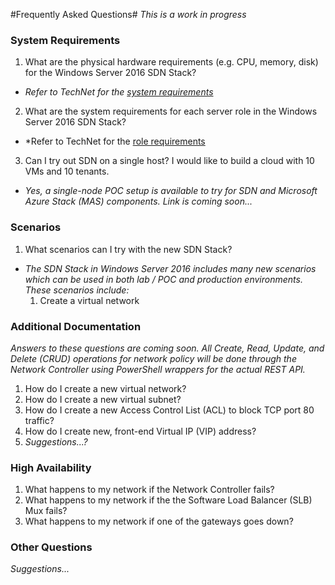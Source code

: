 #Frequently Asked Questions#
*This is a work in progress*

### System Requirements ###
1. What are the physical hardware requirements (e.g. CPU, memory, disk) for the Windows Server 2016 SDN Stack?
  - *Refer to TechNet for the [system requirements](https://technet.microsoft.com/en-US/library/mt605207.aspx)*
2. What are the system requirements for each server role in the Windows Server 2016 SDN Stack?
  - *Refer to TechNet for the [role requirements](https://technet.microsoft.com/en-US/library/mt605207.aspx) 
3. Can I try out SDN on a single host? I would like to build a cloud with 10 VMs and 10 tenants.
  - *Yes, a single-node POC setup is available to try for SDN and Microsoft Azure Stack (MAS) components. Link is coming soon...*

### Scenarios ###
1. What scenarios can I try with the new SDN Stack?
  - *The SDN Stack in Windows Server 2016 includes many new scenarios which can be used in both lab / POC and production environments. These scenarios include:*
    1. Create a virtual network

### Additional Documentation ###
*Answers to these questions are coming soon. All Create, Read, Update, and Delete (CRUD) operations for network policy will be done through the Network Controller using PowerShell wrappers for the actual REST API.*
1. How do I create a new virtual network?
2. How do I create a new virtual subnet?
3. How do I create a new Access Control List (ACL) to block TCP port 80 traffic?
4. How do I create new, front-end Virtual IP (VIP) address?
5. *Suggestions...?*

### High Availability ###
1. What happens to my network if the Network Controller fails?
2. What happens to my network if the the Software Load Balancer (SLB) Mux fails?
3. What happens to my network if one of the gateways goes down?

### Other Questions ###
*Suggestions...*


